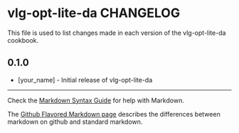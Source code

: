 vlg-opt-lite-da CHANGELOG
===================

This file is used to list changes made in each version of the vlg-opt-lite-da cookbook.

0.1.0
-----
- [your_name] - Initial release of vlg-opt-lite-da

- - -
Check the [Markdown Syntax Guide](http://daringfireball.net/projects/markdown/syntax) for help with Markdown.

The [Github Flavored Markdown page](http://github.github.com/github-flavored-markdown/) describes the differences between markdown on github and standard markdown.
